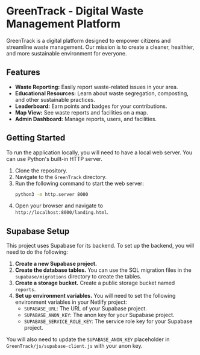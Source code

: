 # GreenTrack - Digital Waste Management Platform

GreenTrack is a digital platform designed to empower citizens and streamline waste management. Our mission is to create a cleaner, healthier, and more sustainable environment for everyone.

## Features

*   **Waste Reporting:** Easily report waste-related issues in your area.
*   **Educational Resources:** Learn about waste segregation, composting, and other sustainable practices.
*   **Leaderboard:** Earn points and badges for your contributions.
*   **Map View:** See waste reports and facilities on a map.
*   **Admin Dashboard:** Manage reports, users, and facilities.

## Getting Started

To run the application locally, you will need to have a local web server. You can use Python's built-in HTTP server.

1.  Clone the repository.
2.  Navigate to the `GreenTrack` directory.
3.  Run the following command to start the web server:
    ```bash
    python3 -m http.server 8000
    ```
4.  Open your browser and navigate to `http://localhost:8000/landing.html`.

## Supabase Setup

This project uses Supabase for its backend. To set up the backend, you will need to do the following:

1.  **Create a new Supabase project.**
2.  **Create the database tables.** You can use the SQL migration files in the `supabase/migrations` directory to create the tables.
3.  **Create a storage bucket.** Create a public storage bucket named `reports`.
4.  **Set up environment variables.** You will need to set the following environment variables in your Netlify project:
    *   `SUPABASE_URL`: The URL of your Supabase project.
    *   `SUPABASE_ANON_KEY`: The anon key for your Supabase project.
    *   `SUPABASE_SERVICE_ROLE_KEY`: The service role key for your Supabase project.

You will also need to update the `SUPABASE_ANON_KEY` placeholder in `GreenTrack/js/supabase-client.js` with your anon key.
